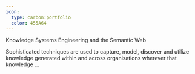 ```yaml
---
icon:
  type: carbon:portfolio
  color: 455A64
---
```

Knowledge Systems Engineering and the Semantic Web

Sophisticated techniques are used to capture, model, discover and utilize knowledge generated within and across organisations wherever that knowledge  ... 
